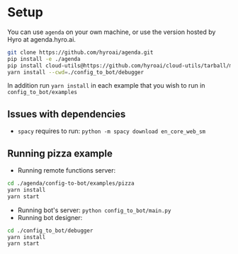 # Setup

You can use `agenda` on your own machine, or use the version hosted by Hyro at agenda.hyro.ai.

```bash
git clone https://github.com/hyroai/agenda.git
pip install -e ./agenda
pip install cloud-utils@https://github.com/hyroai/cloud-utils/tarball/master
yarn install --cwd=./config_to_bot/debugger
```

In addition run `yarn install` in each example that you wish to run in `config_to_bot/examples`

## Issues with dependencies

- `spacy` requires to run: `python -m spacy download en_core_web_sm`

## Running pizza example

- Running remote functions server:

```bash
cd ./agenda/config-to-bot/examples/pizza
yarn install
yarn start
```

- Running bot's server: `python config_to_bot/main.py`
- Running bot designer:

```bash
cd ./config_to_bot/debugger
yarn install
yarn start
```
